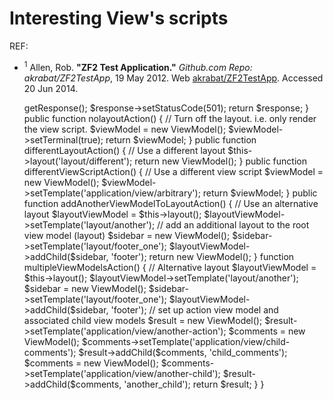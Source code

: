 # Interesting View's scripts
REF:  
   
* <sup>1</sup> Allen, Rob. __"ZF2 Test Application."__ _Github.com Repo: akrabat/ZF2TestApp_, 19 May 2012. Web [akrabat/ZF2TestApp](https://github.com/akrabat/ZF2TestApp/blob/master/module/Application/src/Application/Controller/ViewController.php). Accessed 20 Jun 2014.

	<?php

	namespace Application\Controller;
	
	use Zend\Mvc\Controller\ActionController,
	    Zend\View\Model\ViewModel;
	
	class ViewController extends ActionController
	{
	    public function indexAction()
	    {
	        return new ViewModel();
	    }
	
	    public function respondAction()
	    {
	        // Send a 501 response
	        // Note that we don't need a action view script and the layout script isn't called
	
	        $response = $this->getResponse();
	        $response->setStatusCode(501);
	        return $response;
	    }   
	
	    public function nolayoutAction()
	    {
	        // Turn off the layout. i.e. only render the view script.
	        $viewModel = new ViewModel();
	        $viewModel->setTerminal(true);
	        return $viewModel;
	    }
	    
	    public function differentLayoutAction()
	    {
	        // Use a different layout
	        $this->layout('layout/different');
	        
	        return new ViewModel();
	    }
	
	    public function differentViewScriptAction()
	    {
	        // Use a different view script
	        
	        $viewModel = new ViewModel();
	        $viewModel->setTemplate('application/view/arbitrary');
	        return $viewModel;
	    }
	
	    public function addAnotherViewModelToLayoutAction()
	    {
	        // Use an alternative layout
	        $layoutViewModel = $this->layout();
	        $layoutViewModel->setTemplate('layout/another');
	
	        // add an additional layout to the root view model (layout)
	        $sidebar = new ViewModel();
	        $sidebar->setTemplate('layout/footer_one');
	        $layoutViewModel->addChild($sidebar, 'footer');
	
	        return new ViewModel();
	    }
	
	    function multipleViewModelsAction()
	    {
	        // Alternative layout
	        $layoutViewModel = $this->layout();
	        $layoutViewModel->setTemplate('layout/another');
	
	        $sidebar = new ViewModel();
	        $sidebar->setTemplate('layout/footer_one');
	        $layoutViewModel->addChild($sidebar, 'footer');
	
	        // set up action view model and associated child view models
	        $result = new ViewModel();
	        $result->setTemplate('application/view/another-action');
	
	        $comments = new ViewModel();
	        $comments->setTemplate('application/view/child-comments');
	        $result->addChild($comments, 'child_comments');
	
	        $comments = new ViewModel();
	        $comments->setTemplate('application/view/another-child');
	        $result->addChild($comments, 'another_child');
	
	        return $result;
	    }
	
	}